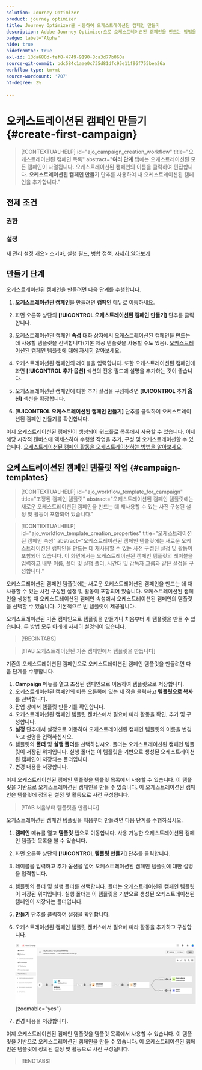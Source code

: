 ```yaml
---
solution: Journey Optimizer
product: journey optimizer
title: Journey Optimizer을 사용하여 오케스트레이션된 캠페인 만들기
description: Adobe Journey Optimizer으로 오케스트레이션된 캠페인을 만드는 방법을 알아봅니다
badge: label="Alpha"
hide: true
hidefromtoc: true
exl-id: 13da680d-fef8-4749-9190-8ca3d77b060a
source-git-commit: bdc584c1aae0c735d81dfc95e11f96f755bea26a
workflow-type: tm+mt
source-wordcount: '707'
ht-degree: 2%

---
```


# 오케스트레이션된 캠페인 만들기 {#create-first-campaign}

>[!CONTEXTUALHELP]
>id="ajo_campaign_creation_workflow"
>title="오케스트레이션된 캠페인 목록"
>abstract="**여러 단계** 탭에는 오케스트레이션된 모든 캠페인이 나열됩니다. 오케스트레이션된 캠페인의 이름을 클릭하여 편집합니다. **오케스트레이션된 캠페인 만들기** 단추를 사용하여 새 오케스트레이션된 캠페인을 추가합니다."

## 전제 조건

### 권한

### 설정

새 관리 설정 개요> 스키마, 실행 필드, 병합 정책. [자세히 알아보기](ms-schemas.md)


## 만들기 단계

오케스트레이션된 캠페인을 만들려면 다음 단계를 수행합니다.

1. **오케스트레이션된 캠페인**&#x200B;을 만들려면 **캠페인** 메뉴로 이동하세요.

1. 화면 오른쪽 상단의 **[!UICONTROL 오케스트레이션된 캠페인 만들기]** 단추를 클릭합니다.

1. 오케스트레이션된 캠페인 **속성** 대화 상자에서 오케스트레이션된 캠페인을 만드는 데 사용할 템플릿을 선택합니다(기본 제공 템플릿을 사용할 수도 있음). [오케스트레이션된 캠페인 템플릿에 대해 자세히 알아보세요](#campaign-templates).

1. 오케스트레이션된 캠페인의 레이블을 입력합니다. 또한 오케스트레이션된 캠페인에 화면 **[!UICONTROL 추가 옵션]** 섹션의 전용 필드에 설명을 추가하는 것이 좋습니다.

1. 오케스트레이션된 캠페인에 대한 추가 설정을 구성하려면 **[!UICONTROL 추가 옵션]** 섹션을 확장합니다.

1. **[!UICONTROL 오케스트레이션된 캠페인 만들기]** 단추를 클릭하여 오케스트레이션된 캠페인 만들기를 확인합니다.

이제 오케스트레이션된 캠페인이 생성되어 워크플로 목록에서 사용할 수 있습니다. 이제 해당 시각적 캔버스에 액세스하여 수행할 작업을 추가, 구성 및 오케스트레이션할 수 있습니다. [오케스트레이션된 캠페인 활동을 오케스트레이션하는 방법을 알아보세요](orchestrate-activities.md).

## 오케스트레이션된 캠페인 템플릿 작업 {#campaign-templates}

>[!CONTEXTUALHELP]
>id="ajo_workflow_template_for_campaign"
>title="조정된 캠페인 템플릿"
>abstract="오케스트레이션된 캠페인 템플릿에는 새로운 오케스트레이션된 캠페인을 만드는 데 재사용할 수 있는 사전 구성된 설정 및 활동이 포함되어 있습니다."

>[!CONTEXTUALHELP]
>id="ajo_workflow_template_creation_properties"
>title="오케스트레이션된 캠페인 속성"
>abstract="오케스트레이션된 캠페인 템플릿에는 새로운 오케스트레이션된 캠페인을 만드는 데 재사용할 수 있는 사전 구성된 설정 및 활동이 포함되어 있습니다. 이 화면에서는 오케스트레이션된 캠페인 템플릿의 레이블을 입력하고 내부 이름, 폴더 및 실행 폴더, 시간대 및 감독자 그룹과 같은 설정을 구성합니다."

오케스트레이션된 캠페인 템플릿에는 새로운 오케스트레이션된 캠페인을 만드는 데 재사용할 수 있는 사전 구성된 설정 및 활동이 포함되어 있습니다. 오케스트레이션된 캠페인을 생성할 때 오케스트레이션된 캠페인 속성에서 오케스트레이션된 캠페인의 템플릿을 선택할 수 있습니다. 기본적으로 빈 템플릿이 제공됩니다.

오케스트레이션된 기존 캠페인으로 템플릿을 만들거나 처음부터 새 템플릿을 만들 수 있습니다. 두 방법 모두 아래에 자세히 설명되어 있습니다.

>[!BEGINTABS]

>[!TAB 오케스트레이션된 기존 캠페인에서 템플릿을 만듭니다]

기존의 오케스트레이션된 캠페인으로 오케스트레이션된 캠페인 템플릿을 만들려면 다음 단계를 수행합니다.

1. **Campaign** 메뉴를 열고 조정된 캠페인으로 이동하여 템플릿으로 저장합니다.
1. 오케스트레이션된 캠페인의 이름 오른쪽에 있는 세 점을 클릭하고 **템플릿으로 복사**&#x200B;를 선택합니다.
1. 팝업 창에서 템플릿 만들기를 확인합니다.
1. 오케스트레이션된 캠페인 템플릿 캔버스에서 필요에 따라 활동을 확인, 추가 및 구성합니다.
1. **설정** 단추에서 설정으로 이동하여 오케스트레이션된 캠페인 템플릿의 이름을 변경하고 설명을 입력하십시오.
1. 템플릿의 **폴더** 및 **실행 폴더**&#x200B;를 선택하십시오. 폴더는 오케스트레이션된 캠페인 템플릿이 저장된 위치입니다. 실행 폴더는 이 템플릿을 기반으로 생성된 오케스트레이션된 캠페인이 저장되는 폴더입니다.
1. 변경 내용을 저장합니다.

이제 오케스트레이션된 캠페인 템플릿을 템플릿 목록에서 사용할 수 있습니다. 이 템플릿을 기반으로 오케스트레이션된 캠페인을 만들 수 있습니다. 이 오케스트레이션된 캠페인은 템플릿에 정의된 설정 및 활동으로 사전 구성됩니다.


>[!TAB 처음부터 템플릿을 만듭니다]


오케스트레이션된 캠페인 템플릿을 처음부터 만들려면 다음 단계를 수행하십시오.

1. **캠페인** 메뉴를 열고 **템플릿** 탭으로 이동합니다. 사용 가능한 오케스트레이션된 캠페인 템플릿 목록을 볼 수 있습니다.
1. 화면 오른쪽 상단의 **[!UICONTROL 템플릿 만들기]** 단추를 클릭합니다.
1. 레이블을 입력하고 추가 옵션을 열어 오케스트레이션된 캠페인 템플릿에 대한 설명을 입력합니다.
1. 템플릿의 폴더 및 실행 폴더를 선택합니다. 폴더는 오케스트레이션된 캠페인 템플릿이 저장된 위치입니다. 실행 폴더는 이 템플릿을 기반으로 생성된 오케스트레이션된 캠페인이 저장되는 폴더입니다.
1. **만들기** 단추를 클릭하여 설정을 확인합니다.
1. 오케스트레이션된 캠페인 템플릿 캔버스에서 필요에 따라 활동을 추가하고 구성합니다.

   ![](assets/wf-template-activities.png){zoomable="yes"}

1. 변경 내용을 저장합니다.

이제 오케스트레이션된 캠페인 템플릿을 템플릿 목록에서 사용할 수 있습니다. 이 템플릿을 기반으로 오케스트레이션된 캠페인을 만들 수 있습니다. 이 오케스트레이션된 캠페인은 템플릿에 정의된 설정 및 활동으로 사전 구성됩니다.

>[!ENDTABS]
